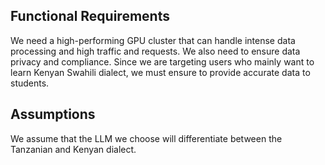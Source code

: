 ## Functional Requirements

We need a high-performing GPU cluster that can handle intense data processing and high traffic and requests.
We also need to ensure data privacy and compliance.
Since we are targeting users who mainly want to learn Kenyan Swahili dialect, we must ensure to provide accurate data to students.

## Assumptions

We assume that the LLM we choose will differentiate between the Tanzanian and Kenyan dialect.